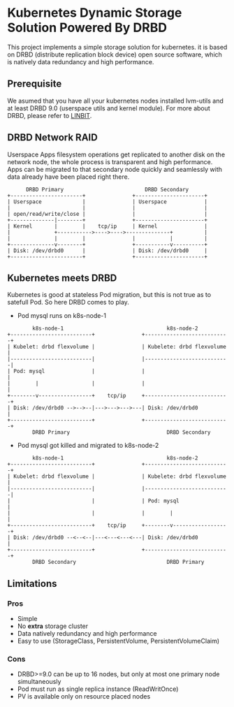 # Kubernetes Dynamic Storage Solution Powered By DRBD

This project implements a simple storage solution for kubernetes. it is based on
DRBD (distribute replication block device) open source software, which is
natively data redundancy and high performance.

## Prerequisite

We asumed that you have all your kubernetes nodes installed lvm-utils and at
least DRBD 9.0 (userspace utils and kernel module). For more about DRBD, please
refer to [LINBIT](https://linbit.com/docs/users-guide-9.0).

## DRBD Network RAID

Userspace Apps filesystem operations get replicated to another disk on the
network node, the whole process is transparent and high performance. Apps can be
migrated to that secondary node quickly and seamlessly with data already have
been placed right there.

```text
      DRBD Primary                          DRBD Secondary
+-----------------------+               +----------------------+
| Userspace             |               | Userspace            |
|                       |               |                      |
| open/read/write/close |               |                      |
+--------------|--------+               +----------------------+
| Kernel       |        |    tcp/ip     | Kernel               |
|              +----------->---->---->--------------+          |
|              |        |               |           |          |
+--------------v--------+               +-----------v----------+
| Disk: /dev/drbd0      |               | Disk: /dev/drbd0     |
+-----------------------+               +----------------------+
```

## Kubernetes meets DRBD

Kubernetes is good at stateless Pod migration, but this is not true as to
satefull Pod. So here DRBD comes to play.

- Pod mysql runs on k8s-node-1

```text
        k8s-node-1                                 k8s-node-2
+--------------------------+               +---------------------------+
| Kubelet: drbd flexvolume |               | Kubelete: drbd flexvolume |
|--------------------------|               |---------------------------|
| Pod: mysql               |               |                           |
|        |                 |               |                           |
+--------v-----------------+    tcp/ip     +---------------------------+
| Disk: /dev/drbd0 -->-->--|--->--->--->---| Disk: /dev/drbd0          |
+--------------------------+               +---------------------------+
        DRBD Primary                               DRBD Secondary
```

- Pod mysql got killed and migrated to k8s-node-2

```text
        k8s-node-1                                 k8s-node-2
+--------------------------+               +---------------------------+
| Kubelet: drbd flexvolume |               | Kubelete: drbd flexvolume |
|--------------------------|               |---------------------------|
|                          |               | Pod: mysql                |
|                          |               |        |                  |
+--------------------------+    tcp/ip     +--------v------------------+
| Disk: /dev/drbd0 --<--<--|---<---<---<---| Disk: /dev/drbd0          |
+--------------------------+               +---------------------------+
        DRBD Secondary                             DRBD Primary
```

## Limitations

### Pros

- Simple
- No **extra** storage cluster
- Data natively redundancy and high performance
- Easy to use (StorageClass, PersistentVolume, PersistentVolumeClaim)

### Cons

- DRBD>=9.0 can be up to 16 nodes, but only at most one primary node simultaneously
- Pod must run as single replica instance (ReadWritOnce)
- PV is available only on resource placed nodes
